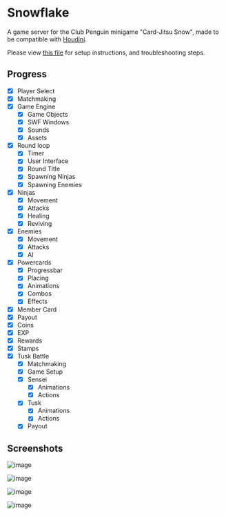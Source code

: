 # Snowflake

A game server for the Club Penguin minigame "Card-Jitsu Snow", made to be compatible with [Houdini](https://github.com/solero/houdini).

Please view [this file](https://github.com/Lekuruu/snowflake/blob/main/SETUP.md) for setup instructions, and troubleshooting steps.

## Progress

- [x] Player Select
- [x] Matchmaking
- [x] Game Engine
    - [x] Game Objects
    - [x] SWF Windows
    - [x] Sounds
    - [x] Assets
- [x] Round loop
    - [x] Timer
    - [x] User Interface
    - [x] Round Title
    - [x] Spawning Ninjas
    - [x] Spawning Enemies
- [x] Ninjas
    - [x] Movement
    - [x] Attacks
    - [x] Healing
    - [x] Reviving
- [x] Enemies
    - [x] Movement
    - [x] Attacks
    - [x] AI
- [x] Powercards
    - [x] Progressbar
    - [x] Placing
    - [x] Animations
    - [x] Combos
    - [x] Effects
- [x] Member Card
- [x] Payout
- [x] Coins
- [x] EXP
- [x] Rewards
- [x] Stamps
- [x] Tusk Battle
    - [x] Matchmaking
    - [x] Game Setup
    - [x] Sensei
        - [x] Animations
        - [x] Actions
    - [x] Tusk
        - [x] Animations
        - [x] Actions
    - [x] Payout

## Screenshots

![image](https://raw.githubusercontent.com/Lekuruu/snowflake/main/.github/screenshots/gameplay1.png)

![image](https://raw.githubusercontent.com/Lekuruu/snowflake/main/.github/screenshots/gameplay2.png)

![image](https://raw.githubusercontent.com/Lekuruu/snowflake/main/.github/screenshots/gameplay3.png)

![image](https://raw.githubusercontent.com/Lekuruu/snowflake/main/.github/screenshots/gameplay4.png)
